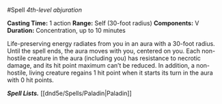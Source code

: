 #Spell
*4th-level abjuration*

**Casting Time:** 1 action
**Range:**  Self (30-foot radius)
**Components:** V
**Duration:** Concentration, up to 10 minutes

Life-preserving energy radiates from you in an aura with a 30-foot radius. Until the spell ends, the aura moves with you, centered on you. Each non-hostile creature in the aura (including you) has resistance to necrotic damage, and its hit point maximum can’t be reduced. In addition, a non-hostile, living creature regains 1 hit point when it starts its turn in the aura with 0 hit points.

***Spell Lists.*** [[dnd5e/Spells/Paladin\|Paladin]]